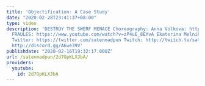```yaml
---
title: 'Objectification: A Case Study'
date: "2020-02-28T23:41:37+08:00"
type: video
description: 'DESTROY THE SWERF MENACE Choreography: Anna Volkova: https://www.youtube.com/watch?v=1dQrGX-bM5E&list=PLA8u9nCY2_3GSFe-mjJcBvcq78W6vVqwa
  FRAULES: https://www.youtube.com/watch?v=zP4uE_8EYvA Ekaterina Melnikova: https://www.youtube.com/watch?v=lVkWJiRE6tA
  Twitter: https://twitter.com/satenmadpun Twitch: http://twitch.tv/satenmadpun Discord:
  http://discord.gg/A6ue39V'
publishdate: "2020-02-16T19:32:17.000Z"
url: /satenmadpun/2d7GpKLXJbA/
providers:
  youtube:
    id: 2d7GpKLXJbA
---
```

